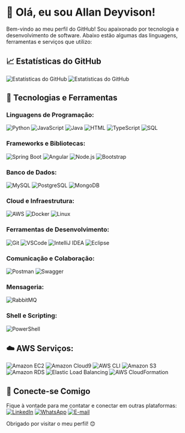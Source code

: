 # 👋 Olá, eu sou Allan Deyvison!

Bem-vindo ao meu perfil do GitHub! Sou apaixonado por tecnologia e desenvolvimento de software. Abaixo estão algumas das linguagens, ferramentas e serviços que utilizo:


## 📈 Estatísticas do GitHub
![Estatísticas do GitHub](https://github-readme-stats.vercel.app/api?username=allandeyvison&layout=compact&show_icons=true&theme=vision-friendly-dark)
![Estatísticas do GitHub](https://github-readme-stats.vercel.app/api/top-langs/?username=AllanDeyvison&layout=compact&theme=vision-friendly-dark)


## 🚀 Tecnologias e Ferramentas

### Linguagens de Programação:
![Python](https://img.shields.io/badge/Python-3776AB?style=for-the-badge&logo=python&logoColor=white)
![JavaScript](https://img.shields.io/badge/JavaScript-F7DF1E?style=for-the-badge&logo=javascript&logoColor=black)
![Java](https://img.shields.io/badge/Java-007396?style=for-the-badge&logo=java&logoColor=white)
![HTML](https://img.shields.io/badge/HTML5-E34F26?style=for-the-badge&logo=html5&logoColor=white)
![TypeScript](https://img.shields.io/badge/TypeScript-3178C6?style=for-the-badge&logo=typescript&logoColor=white)
![SQL](https://img.shields.io/badge/SQL-4479A1?style=for-the-badge&logo=postgresql&logoColor=white)

### Frameworks e Bibliotecas:
![Spring Boot](https://img.shields.io/badge/Spring_Boot-6DB33F?style=for-the-badge&logo=spring&logoColor=white)
![Angular](https://img.shields.io/badge/Angular-DD0031?style=for-the-badge&logo=angular&logoColor=white)
![Node.js](https://img.shields.io/badge/Node.js-339933?style=for-the-badge&logo=node.js&logoColor=white)
![Bootstrap](https://img.shields.io/badge/Bootstrap-563D7C?style=for-the-badge&logo=bootstrap&logoColor=white)

### Banco de Dados:
![MySQL](https://img.shields.io/badge/MySQL-4479A1?style=for-the-badge&logo=mysql&logoColor=white)
![PostgreSQL](https://img.shields.io/badge/PostgreSQL-336791?style=for-the-badge&logo=postgresql&logoColor=white)
![MongoDB](https://img.shields.io/badge/MongoDB-47A248?style=for-the-badge&logo=mongodb&logoColor=white)

### Cloud e Infraestrutura:
![AWS](https://img.shields.io/badge/AWS-232F3E?style=for-the-badge&logo=amazon-aws&logoColor=white)
![Docker](https://img.shields.io/badge/Docker-2496ED?style=for-the-badge&logo=docker&logoColor=white)
![Linux](https://img.shields.io/badge/Linux-FCC624?style=for-the-badge&logo=linux&logoColor=black)

### Ferramentas de Desenvolvimento:
![Git](https://img.shields.io/badge/Git-F05032?style=for-the-badge&logo=git&logoColor=white)
![VSCode](https://img.shields.io/badge/VSCode-007ACC?style=for-the-badge&logo=visual-studio-code&logoColor=white)
![IntelliJ IDEA](https://img.shields.io/badge/IntelliJ_IDEA-000000?style=for-the-badge&logo=intellij-idea&logoColor=white)
![Eclipse](https://img.shields.io/badge/Eclipse-2C2255?style=for-the-badge&logo=eclipse&logoColor=white)

### Comunicação e Colaboração:
![Postman](https://img.shields.io/badge/Postman-FF6C37?style=for-the-badge&logo=postman&logoColor=white)
![Swagger](https://img.shields.io/badge/Swagger-85EA2D?style=for-the-badge&logo=swagger&logoColor=black)

### Mensageria:
![RabbitMQ](https://img.shields.io/badge/RabbitMQ-FF6600?style=for-the-badge&logo=rabbitmq&logoColor=white)

### Shell e Scripting:
![PowerShell](https://img.shields.io/badge/PowerShell-5391FE?style=for-the-badge&logo=powershell&logoColor=white)

## ☁️ AWS Serviços:
![Amazon EC2](https://img.shields.io/badge/Amazon_EC2-232F3E?style=for-the-badge&logo=amazon-aws&logoColor=white)
![Amazon Cloud9](https://img.shields.io/badge/Amazon_Cloud9-232F3E?style=for-the-badge&logo=amazon-aws&logoColor=white)
![AWS CLI](https://img.shields.io/badge/AWS_CLI-232F3E?style=for-the-badge&logo=amazon-aws&logoColor=white)
![Amazon S3](https://img.shields.io/badge/Amazon_S3-232F3E?style=for-the-badge&logo=amazon-aws&logoColor=white)
![Amazon RDS](https://img.shields.io/badge/Amazon_RDS-232F3E?style=for-the-badge&logo=amazon-aws&logoColor=white)
![Elastic Load Balancing](https://img.shields.io/badge/Elastic_Load_Balancing-232F3E?style=for-the-badge&logo=amazon-aws&logoColor=white)
![AWS CloudFormation](https://img.shields.io/badge/AWS_CloudFormation-232F3E?style=for-the-badge&logo=amazon-aws&logoColor=white)

## 🤝 Conecte-se Comigo
Fique à vontade para me contatar e conectar em outras plataformas:
[![LinkedIn](https://img.shields.io/badge/LinkedIn-0077B5?style=for-the-badge&logo=linkedin&logoColor=white)](https://www.linkedin.com/in/allan-deyvison/)
[![WhatsApp](https://img.shields.io/badge/WhatsApp-25D366?style=for-the-badge&logo=whatsapp&logoColor=white)](https://wa.me/5511975088272)
[![E-mail](https://img.shields.io/badge/E-mail-D14836?style=for-the-badge&logo=gmail&logoColor=white)](mailto:allandeyvisondi@gmail.com)

Obrigado por visitar o meu perfil! 😊
